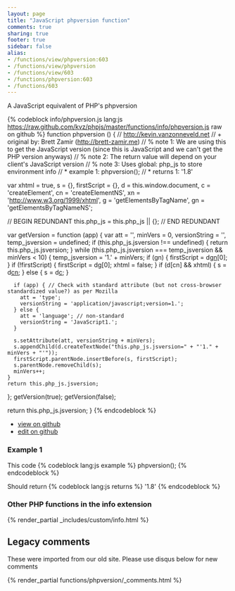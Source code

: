 ```yaml
---
layout: page
title: "JavaScript phpversion function"
comments: true
sharing: true
footer: true
sidebar: false
alias:
- /functions/view/phpversion:603
- /functions/view/phpversion
- /functions/view/603
- /functions/phpversion:603
- /functions/603
---
```

<!-- Generated by Rakefile:build -->
A JavaScript equivalent of PHP's phpversion

{% codeblock info/phpversion.js lang:js https://raw.github.com/kvz/phpjs/master/functions/info/phpversion.js raw on github %}
function phpversion () {
  // http://kevin.vanzonneveld.net
  // +   original by: Brett Zamir (http://brett-zamir.me)
  // %        note 1: We are using this to get the JavaScript version (since this is JavaScript and we can't get the PHP version anyways)
  // %        note 2: The return value will depend on your client's JavaScript version
  // %        note 3: Uses global: php_js to store environment info
  // *     example 1: phpversion();
  // *     returns 1: '1.8'

  var xhtml = true,
    s = {},
    firstScript = {},
    d = this.window.document,
    c = 'createElement',
    cn = 'createElementNS',
    xn = 'http://www.w3.org/1999/xhtml',
    g = 'getElementsByTagName',
    gn = 'getElementsByTagNameNS';

  // BEGIN REDUNDANT
  this.php_js = this.php_js || {};
  // END REDUNDANT

  var getVersion = function (app) {
    var att = '',
      minVers = 0,
      versionString = '',
      temp_jsversion = undefined;
    if (this.php_js.jsversion !== undefined) {
      return this.php_js.jsversion;
    }
    while (this.php_js.jsversion === temp_jsversion && minVers < 10) {
      temp_jsversion = '1.' + minVers;
      if (gn) {
        firstScript = d[gn](xn, 'script')[0];
      }
      if (!firstScript) {
        firstScript = d[g]('script')[0];
        xhtml = false;
      }
      if (d[cn] && xhtml) {
        s = d[cn](xn, 'script');
      } else {
        s = d[c]('script');
      }

      if (app) { // Check with standard attribute (but not cross-browser standardized value?) as per Mozilla
        att = 'type';
        versionString = 'application/javascript;version=1.';
      } else {
        att = 'language'; // non-standard
        versionString = 'JavaScript1.';
      }

      s.setAttribute(att, versionString + minVers);
      s.appendChild(d.createTextNode("this.php_js.jsversion=" + "'1." + minVers + "'"));
      firstScript.parentNode.insertBefore(s, firstScript);
      s.parentNode.removeChild(s);
      minVers++;
    }
    return this.php_js.jsversion;
  };
  getVersion(true);
  getVersion(false);

  return this.php_js.jsversion;
}
{% endcodeblock %}

 - [view on github](https://github.com/kvz/phpjs/blob/master/functions/info/phpversion.js)
 - [edit on github](https://github.com/kvz/phpjs/edit/master/functions/info/phpversion.js)

### Example 1
This code
{% codeblock lang:js example %}
phpversion();
{% endcodeblock %}

Should return
{% codeblock lang:js returns %}
'1.8'
{% endcodeblock %}


### Other PHP functions in the info extension
{% render_partial _includes/custom/info.html %}
## Legacy comments
These were imported from our old site. Please use disqus below for new comments
<div style="overflow-y: scroll; max-height: 500px;">
{% render_partial functions/phpversion/_comments.html %}
</div>
